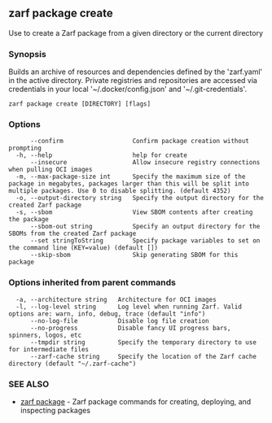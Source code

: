 ## zarf package create

Use to create a Zarf package from a given directory or the current directory

### Synopsis

Builds an archive of resources and dependencies defined by the 'zarf.yaml' in the active directory.
Private registries and repositories are accessed via credentials in your local '~/.docker/config.json' and '~/.git-credentials'.


```
zarf package create [DIRECTORY] [flags]
```

### Options

```
      --confirm                   Confirm package creation without prompting
  -h, --help                      help for create
      --insecure                  Allow insecure registry connections when pulling OCI images
  -m, --max-package-size int      Specify the maximum size of the package in megabytes, packages larger than this will be split into multiple packages. Use 0 to disable splitting. (default 4352)
  -o, --output-directory string   Specify the output directory for the created Zarf package
  -s, --sbom                      View SBOM contents after creating the package
      --sbom-out string           Specify an output directory for the SBOMs from the created Zarf package
      --set stringToString        Specify package variables to set on the command line (KEY=value) (default [])
      --skip-sbom                 Skip generating SBOM for this package
```

### Options inherited from parent commands

```
  -a, --architecture string   Architecture for OCI images
  -l, --log-level string      Log level when running Zarf. Valid options are: warn, info, debug, trace (default "info")
      --no-log-file           Disable log file creation
      --no-progress           Disable fancy UI progress bars, spinners, logos, etc
      --tmpdir string         Specify the temporary directory to use for intermediate files
      --zarf-cache string     Specify the location of the Zarf cache directory (default "~/.zarf-cache")
```

### SEE ALSO

* [zarf package](zarf_package.md)	 - Zarf package commands for creating, deploying, and inspecting packages

